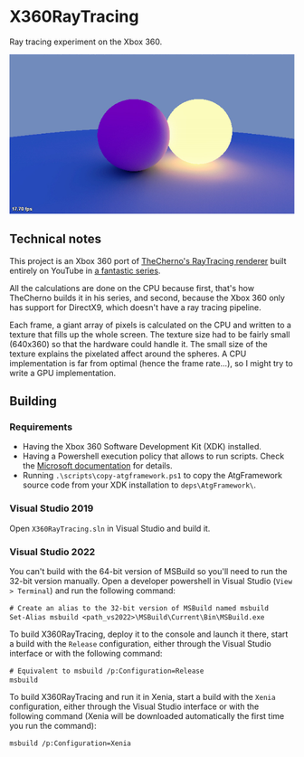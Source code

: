 # X360RayTracing

Ray tracing experiment on the Xbox 360.

![Ray traced spheres](./resources/screenshots/spheres.jpg)

## Technical notes

This project is an Xbox 360 port of [TheCherno's RayTracing renderer](https://github.com/TheCherno/RayTracing) built entirely on YouTube in [a fantastic series](https://www.youtube.com/playlist?list=PLlrATfBNZ98edc5GshdBtREv5asFW3yXl).

All the calculations are done on the CPU because first, that's how TheCherno builds it in his series, and second, because the Xbox 360 only has support for DirectX9, which doesn't have a ray tracing pipeline.

Each frame, a giant array of pixels is calculated on the CPU and written to a texture that fills up the whole screen. The texture size had to be fairly small (640x360) so that the hardware could handle it. The small size of the texture explains the pixelated affect around the spheres. A CPU implementation is far from optimal (hence the frame rate...), so I might try to write a GPU implementation.

## Building

### Requirements

-   Having the Xbox 360 Software Development Kit (XDK) installed.
-   Having a Powershell execution policy that allows to run scripts. Check the [Microsoft documentation](https://learn.microsoft.com/en-us/powershell/module/microsoft.powershell.core/about/about_execution_policies) for details.
-   Running `.\scripts\copy-atgframework.ps1` to copy the AtgFramework source code from your XDK installation to `deps\AtgFramework\`.

### Visual Studio 2019

Open `X360RayTracing.sln` in Visual Studio and build it.

### Visual Studio 2022

You can't build with the 64-bit version of MSBuild so you'll need to run the 32-bit version manually. Open a developer powershell in Visual Studio (`View > Terminal`) and run the following command:

```PS1
# Create an alias to the 32-bit version of MSBuild named msbuild
Set-Alias msbuild <path_vs2022>\MSBuild\Current\Bin\MSBuild.exe
```

To build X360RayTracing, deploy it to the console and launch it there, start a build with the `Release` configuration, either through the Visual Studio interface or with the following command:

```PS1
# Equivalent to msbuild /p:Configuration=Release
msbuild
```

To build X360RayTracing and run it in Xenia, start a build with the `Xenia` configuration, either through the Visual Studio interface or with the following command (Xenia will be downloaded automatically the first time you run the command):

```PS1
msbuild /p:Configuration=Xenia
```
